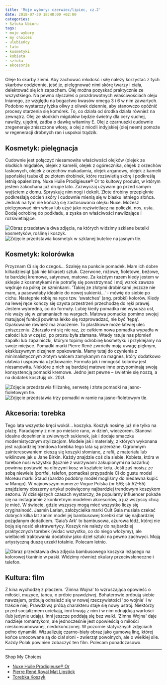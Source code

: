 ```yaml
---
title: 'Moje wybory: czerwiec/lipiec, cz.2'
date: 2018-07-30 18:40:00 +02:00
categories:
- Sztuka Ubioru
tags:
- moje wybory
- my choices
- ulubieńcy
- lato
- kosmetyki
- kobieta
- sztuka
- akcesoria
---
```


<olela-narrative>
Oleje to skarby ziemi. Aby zachować młodość i siłę należy korzystać z tych skarbów codziennie, jeść je, pielęgnować nimi skórę twarzy i ciała, delektować się ich zapachem. Olej można pozyskać praktycznie ze wszystkiego. Na pewno słyszałeś o prozdrowotnych właściwościach oleju lnianego, ze względu na bogactwo kwasów omega 3 i 6 w nim zawartych. Podobno wystarczy łyżka oliwy z oliwek dziennie, aby stanowczo opóźnić procesy starzenia się komórek. To, co działa od środka działa również na zewnątrz. Olej ze słodkich migdałów będzie świetny dla cery suchej, nawilży, ujędrni, zadba o dawkę witaminy E. Olej z czarnuszki cudownie zregeneruje zniszczone włosy, a olej z miodli indyjskiej (olej neem) pomoże w regeneracji drobnych ran i uspokoi trądzik.
</olela-narrative>

## Kosmetyk: pielęgnacja

Cudownie jest połączyć niesamowite właściwości olejków (olejek ze słodkich migdałów, olejek z kamelii, olejek z ogórecznika, olejek z orzechów laskowych, olejek z orzechów makadamia, olejek arganowy, olejek z kamelii japońskiej tsubaki) ze złotem drobinek, które rozświetlą skórę i podkreślą letnią opaleniznę. Nuxe Huile Prodigieuse® Or to kultowy produkt, w którym jestem zakochana już drugie lato. Zazwyczaj używam go przed samym wyjściem z domu. Spryskuję nim nogi i dekolt. Złote drobiny przepięknie podkreślają odcień skóry i cudownie mienią się w blasku letniego słońca. Jednak na tym nie kończą się zastosowania olejku Nuxe. Możesz pielęgnować nim włosy lub użyć jako rozświetlacz na policzki, nos, usta. Dodaj odrobinę do podkładu, a zyska on właściwości nawilżające i rozświetlające. 

![Obraz przedstawia dwa zdjęcia, na których widzimy szklane butelki kosmetyków, roślinę i koszyk.](https://assets2.ello.co/uploads/asset/attachment/8016440/ello-optimized-3ba1f2b0.jpg)
![Zdjęcie przedstawia kosmetyk w szklanej butelce na jasnym tle.](https://assets2.ello.co/uploads/asset/attachment/8016442/ello-optimized-d3cf376d.jpg)

## Kosmetyk: kolorówka

Przyznam Ci się do czegoś… Szaleję na punkcie pomadek. Mam ich dobre kilkadziesiąt (jak nie kilkaset) sztuk. Czerwone, różowe, fioletowe, beżowe, te bardziej kremowe, satynowe, matowe. Za każdym razem kiedy jestem w sklepie z kosmetykami nie potrafię się powstrzymać i mój wzrok zawsze wędruje na półkę ze szminkami. ‘Takiej ze złotymi drobinkami jeszcze nie mam, a pasowałaby idealnie do nowej sukienki...’ - mówię do siebie po cichu. Następnie robię na ręce tzw. ‘swatches’ (ang. próbki) kolorów. Kiedy na lewej ręce kończy się czysta przestrzeń przechodzę do ręki prawej. Jestem wybredna, co do formuły. Lubię kiedy pomadka nie wysusza ust, nie waży się w załamaniach na wargach. Matowa pomadka pomimo swojej matującej funkcji powinna lekko się rozprowadzać, nie być ’tępą’. Opakowanie również ma znaczenie. To plastikowe może łatwiej uleć zniszczeniu. Zdarzało mi się nie raz, że całkiem nowa pomadka wypadła w całości lub w części, po prostu była złamana. Wtedy ratuje nas płomień zapałki lub zapalniczki, którym topimy odrobinę kosmetyku i przyklejamy na swoje miejsce. 
Pomadki marki Pierre René zwróciły moją uwagę pięknym, ekskluzywnym dizajnem opakowania. Mamy tutaj do czynienia z minimalistycznym złotym walcem zamykanym na magnes, który dodatkowo ułatwia i usprawnia użytkowanie. Formuła jak i mnogość kolorów jest niesamowita. Niektóre z nich są bardziej matowe inne przypominają swoją konsystencją pomadki kremowe. Jedno jest pewne – świetnie się noszą, a na dodatek kosztują ok. 20zł.

![Zdjęcie przedstawia filiżankę, serwetę i złote pomadki na jasno-fioletowym tle.](https://assets1.ello.co/uploads/asset/attachment/8016458/ello-optimized-b5b140f5.jpg)
![Zdjęcie przedstawia trzy pomadki w ramie na jasno-fioletowym tle.](https://assets2.ello.co/uploads/asset/attachment/8016450/ello-optimized-902779a0.jpg)

## Akcesoria: torebka

Tego lata wszystko kręci wokół… koszyka. Koszyk nosimy już nie tylko na plażę. Paradujemy z nim po mieście rano, w dzień, wieczorem. Stanowi idealne dopełnienie zwiewnych sukienek, jak i dodaje smaczku modernistycznym stylizacjom. Modele jak i materiały, z których wykonana jest najbardziej trendowa torebka tego lata są przeróżne. Ogromnym zainteresowaniem cieszą się koszyki słomiane, z rafii, z materiału lub wiklinowe jak u Jane Birkin. Każdy znajdzie coś dla siebie. Kobieta, która w torebce nosi wszystko (łącznie z warzywami zakupionymi na bazarku) powinna postawić na olbrzymi kosz w kształcie koła. Jeśli zaś nosisz ze sobą niewiele (portfel, telefon, pomadka) przypadnie Ci do gustu model Moreau marki Staud (bardzo podobny model mogliśmy do niedawna kupić w Mango). W najnowszym numerze Vogue Polska (nr 5/6; str.52-55) znajdziemy obszerny artykuł poświęcony najbardziej trendowym koszykom sezonu. W dzisiejszych czasach wystarczy, że popularny influencer pokaże się na instagramie z konkretnym modelem akcesoriów, a już wszyscy chcą je mieć. W świecie, gdzie wszyscy mogą mieć wszystko liczy się oryginalność. Jasmin Larian, założycielka marki Cult Gaia musiała czekać dobrych kilka lat zanim model jej bambusowej torebki stał się najbardziej pożądanym dodatkiem. ‘Gaia’s Ark’ to bambusowa, ażurowa łódź, której nie boją się nosić ekstrawertycy. Koszyk nie należy do najbardziej praktycznych torebek (widać wszystko, co do niego włożymy), ale wielbicieli traktowania dodatków jako dzieł sztuki na pewno zachwyci. Moją artystyczną duszę urzekł totalnie. Polecam letnio.

![Obraz przedstawia dwa zdjęcia bambusowego koszyka leżącego na kolorowej tkaninie w paski. Widzimy również okulary przeciwsłoneczne i telefon.](https://assets2.ello.co/uploads/asset/attachment/8016463/ello-optimized-0c308cf2.jpg)

## Kultura: film

Z kina wychodzę z płaczem. 'Zimna Wojna' to wzruszająca opowieść o miłości, muzyce, tańcu, o próbie prawdziwej. Bohaterowie próbują siebie nawzajem, próbują odnaleźć się w nowej rzeczywistości 'po wojnie' i w trakcie niej. Prawdziwą próbą charakteru staje się nowy ustrój. Niektórzy przed socjalizmem uciekają, inni trwają z nim i w nim odnajdują wartości (lub jedynie udają). Inni jeszcze poddają się bez walki. 'Zimna Wojna' daje nadzieje romantykom, ale jednocześnie jest opowieścią o miłości nieskonsumowanej, niedokończonej. W pozornie statycznych zdjęciach pełno dynamiki. Wizualizuję czarno-biały obraz jako gumową linę, której końce umocowane są do ciał słoni - zwierząt powolnych, ale o wielkiej sile. Każdy Polak powinien zobaczyć ten film. Polecam ponadczasowo.

---------------
Shop My Choices

* [Nuxe Huile Prodigieuse® Or](https://www.iperfumy.pl/nuxe/huile-prodigieuse-or-multifunkcyjny-suchy-olejek-z-brokatem-do-twarzy-ciala-i-wlosow/)
* [Pierre René Royal Mat Lipstick](https://www.ladymakeup.pl/sklep/Pierre-Rene-ROYAL-MAT-LIPSTICK-Matowo-satynowa-pomadka-do-ust.html)
* [Torebka Koszyk](https://cultgaia.com/collections/ark)